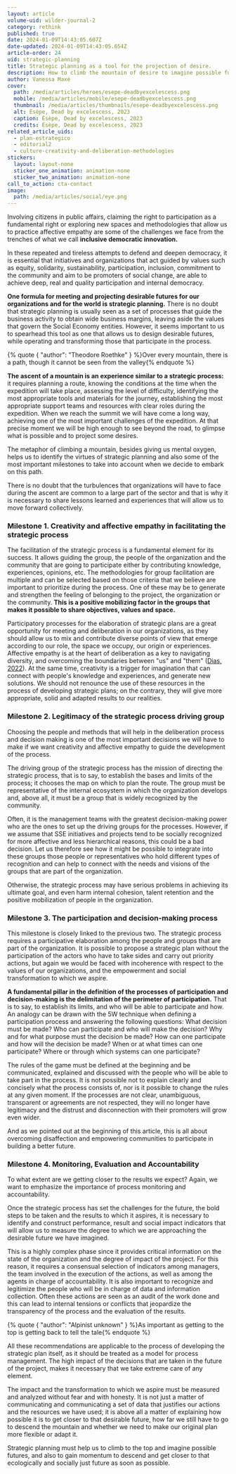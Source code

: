 ```yaml
---
layout: article
volume-uid: wilder-journal-2
category: rethink
published: true
date: 2024-01-09T14:43:05.607Z
date-updated: 2024-01-09T14:43:05.654Z
article-order: 24
uid: strategic-planning
title: Strategic planning as a tool for the projection of desire.
description: How to climb the mountain of desire to imagine possible futures
author: Vanessa Maxé
cover:
  path: /media/articles/heroes/esepe-deadbyexcelescess.png
  mobile: /media/articles/mobile/esepe-deadbyexcelescess.png
  thumbnail: /media/articles/thumbnails/esepe-deadbyexcelescess.png
  alt: Ésèpe, Dead by excelescess, 2023
  caption: Ésèpe, Dead by excelescess, 2023
  credits: Ésèpe, Dead by excelescess, 2023
related_article_uids:
  - plan-estrategico
  - editorial2
  - culture-creativity-and-deliberation-methodologies
stickers:
  layout: layout-none
  sticker_one_animation: animation-none
  sticker_two_animation: animation-none
call_to_action: cta-contact
image:
  path: /media/articles/social/eye.png
---
```

Involving citizens in public affairs, claiming the right to participation as a fundamental right or exploring new spaces and methodologies that allow us to practice affective empathy are some of the challenges we face from the trenches of what we call **inclusive democratic innovation.**

In these repeated and tireless attempts to defend and deepen democracy, it is essential that initiatives and organizations that act guided by values such as equity, solidarity, sustainability, participation, inclusion, commitment to the community and aim to be promoters of social change, are able to achieve deep, real and quality participation and internal democracy.

**One formula for meeting and projecting desirable futures for our organizations and for the world is strategic planning.** There is no doubt that strategic planning is usually seen as a set of processes that guide the business activity to obtain wide business margins, leaving aside the values that govern the Social Economy entities. However, it seems important to us to spearhead this tool as one that allows us to design desirable futures, while operating and transforming those that participate in the process.

{% quote { "author": "Theodore Roethke" } %}Over every mountain, there is a path, though it cannot be seen from the valley{% endquote %}

**The ascent of a mountain is an experience similar to a strategic process:** it requires planning a route, knowing the conditions at the time when the expedition will take place, assessing the level of difficulty, identifying the most appropriate tools and materials for the journey, establishing the most appropriate support teams and resources with clear roles during the expedition. When we reach the summit we will have come a long way, achieving one of the most important challenges of the expedition. At that precise moment we will be high enough to see beyond the road, to glimpse what is possible and to project some desires.

The metaphor of climbing a mountain, besides giving us mental oxygen, helps us to identify the virtues of strategic planning and also some of the most important milestones to take into account when we decide to embark on this path. 

There is no doubt that the turbulences that organizations will have to face during the ascent are common to a large part of the sector and that is why it is necessary to share lessons learned and experiences that will allow us to move forward collectively.

### Milestone 1. Creativity and affective empathy in facilitating the strategic process

The facilitation of the strategic process is a fundamental element for its success. It allows guiding the group, the people of the organization and the community that are going to participate either by contributing knowledge, experiences, opinions, etc. The methodologies for group facilitation are multiple and can be selected based on those criteria that we believe are important to prioritize during the process. One of these may be to generate and strengthen the feeling of belonging to the project, the organization or the community. **This is a positive mobilizing factor in the groups that makes it possible to share objectives, values and space.**

Participatory processes for the elaboration of strategic plans are a great opportunity for meeting and deliberation in our organizations, as they should allow us to mix and contribute diverse points of view that emerge according to our role, the space we occupy, our origin or experiences. Affective empathy is at the heart of deliberation as a key to navigating diversity, and overcoming the boundaries between "us" and "them" ([Dias, 2022](https://journal.platoniq.net/es/wilder-journal-1/deep-dives/culture-creativity-and-deliberation-methodologies/)). At the same time, creativity is a trigger for imagination that can connect with people's knowledge and experiences, and generate new solutions. We should not renounce the use of these resources in the process of developing strategic plans; on the contrary, they will give more appropriate, solid and adapted results to our realities.

### Milestone 2. Legitimacy of the strategic process driving group

Choosing the people and methods that will help in the deliberation process and decision making is one of the most important decisions we will have to make if we want creativity and affective empathy to guide the development of the process.

The driving group of the strategic process has the mission of directing the strategic process, that is to say, to establish the bases and limits of the process; it chooses the map on which to plan the route. The group must be representative of the internal ecosystem in which the organization develops and, above all, it must be a group that is widely recognized by the community. 

Often, it is the management teams with the greatest decision-making power who are the ones to set up the driving groups for the processes. However, if we assume that SSE initiatives and projects tend to be socially recognized for more affective and less hierarchical reasons, this could be a bad decision. Let us therefore see how it might be possible to integrate into these groups those people or representatives who hold different types of recognition and can help to connect with the needs and visions of the groups that are part of the organization.

Otherwise, the strategic process may have serious problems in achieving its ultimate goal, and even harm internal cohesion, talent retention and the positive mobilization of people in the organization.  

### Milestone 3. The participation and decision-making process

This milestone is closely linked to the previous two. The strategic process requires a participative elaboration among the people and groups that are part of the organization. It is possible to propose a strategic plan without the participation of the actors who have to take sides and carry out priority actions, but again we would be faced with incoherence with respect to the values of our organizations, and the empowerment and social transformation to which we aspire.

**A fundamental pillar in the definition of the processes of participation and decision-making is the delimitation of the perimeter of participation.** That is to say, to establish its limits, and who will be able to participate and how. An analogy can be drawn with the 5W technique when defining a participation process and answering the following questions: What decision must be made? Who can participate and who will make the decision? Why and for what purpose must the decision be made? How can one participate and how will the decision be made? When or at what times can one participate? Where or through which systems can one participate?

The rules of the game must be defined at the beginning and be communicated, explained and discussed with the people who will be able to take part in the process. It is not possible not to explain clearly and concisely what the process consists of, nor is it possible to change the rules at any given moment. If the processes are not clear, unambiguous, transparent or agreements are not respected, they will no longer have legitimacy and the distrust and disconnection with their promoters will grow even wider. 

And as we pointed out at the beginning of this article, this is all about overcoming disaffection and empowering communities to participate in building a better future.

### Milestone 4. Monitoring, Evaluation and Accountability

To what extent are we getting closer to the results we expect? Again, we want to emphasize the importance of process monitoring and accountability. 

Once the strategic process has set the challenges for the future, the bold steps to be taken and the results to which it aspires, it is necessary to identify and construct performance, result and social impact indicators that will allow us to measure the degree to which we are approaching the desirable future we have imagined.

This is a highly complex phase since it provides critical information on the state of the organization and the degree of impact of the project. For this reason, it requires a consensual selection of indicators among managers, the team involved in the execution of the actions, as well as among the agents in charge of accountability. It is also important to recognize and legitimize the people who will be in charge of data and information collection. Often these actions are seen as an audit of the work done and this can lead to internal tensions or conflicts that jeopardize the transparency of the process and the evaluation of the results.

{% quote { "author": "Alpinist unknown" } %}As important as getting to the top is getting back to tell the tale{% endquote %}

All these recommendations are applicable to the process of developing the strategic plan itself, as it should be treated as a model for process management. The high impact of the decisions that are taken in the future of the project, makes it necessary that we take extreme care of any element.

The impact and the transformation to which we aspire must be measured and analyzed without fear and with honesty. It is not just a matter of communicating and communicating a set of data that justifies our actions and the resources we have used; it is above all a matter of explaining how possible it is to get closer to that desirable future, how far we still have to go to descend the mountain and whether we need to make our original plan more flexible or adapt it. 

Strategic planning must help us to climb to the top and imagine possible futures, and also to gain momentum to descend and get closer to that ecologically and socially just future as soon as possible.
